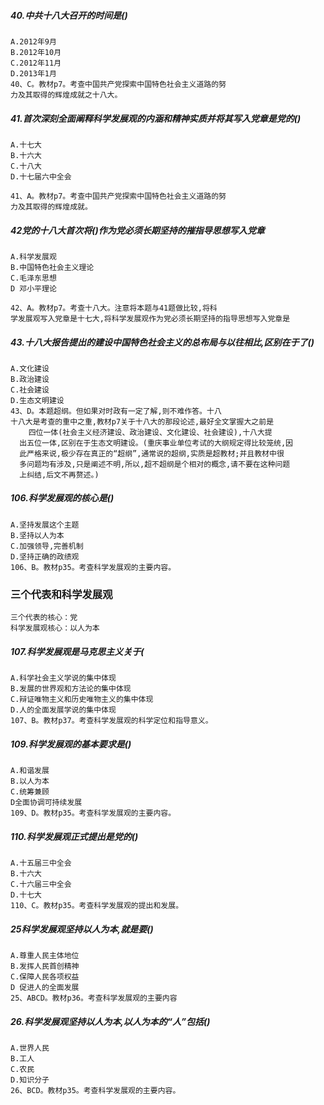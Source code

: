 ##### 40.中共十八大召开的时间是()
    A.2012年9月
    B.2012年10月
    C.2012年11月
    D.2013年1月
    40、C。教材p7。考查中国共产党探索中国特色社会主义道路的努
    力及其取得的辉煌成就之十八大。
##### 41.首次深刻全面阐释科学发展观的内涵和精神实质并将其写入党章是党的()
    A.十七大
    B.十六大
    C.十八大
    D.十七届六中全会
    
    41、A。教材p7。考查中国共产党探索中国特色社会主义道路的努
    力及其取得的辉煌成就。
    
##### 42党的十八大首次将()作为党必须长期坚持的摧指导思想写入党章
    A.科学发展观
    B.中国特色社会主义理论
    C.毛泽东思想
    D 邓小平理论
    
    42、A。教材p7。考查十八大。注意将本题与41题做比较,将科
    学发展观写入党章是十七大,将科学发展观作为党必须长期坚持的指导思想写入党章是

##### 43.十八大报告提出的建设中国特色社会主义的总布局与以往相比,区别在于了()
    A.文化建设
    B.政治建设
    C.社会建设
    D.生态文明建设
    43、D。本题超纲。但如果对时政有一定了解,则不难作答。十八    
    十八大是考查的重中之重,教材p7关于十八大的那段论述,最好全文掌握大之前是
        四位一体(社会主义经济建设、政治建设、文化建设、社会建设),十八大提
      出五位一体,区别在于生态文明建设。(重庆事业单位考试的大纲规定得比较笼统,因
      此严格来说,极少存在真正的“超纲”,通常说的超纲,实质是超教材;并且教材中很
      多问题均有涉及,只是阐述不明,所以,超不超纲是个相对的概念,请不要在这种问题
      上纠结,后文不再赘述。)

##### 106.科学发展观的核心是()
    A.坚持发展这个主题
    B.坚持以人为本
    C.加强领导,完善机制
    D.坚持正确的政绩观
    106、B。教材p35。考查科学发展观的主要内容。

### 三个代表和科学发展观
    三个代表的核心：党
    科学发展观核心：以人为本    

##### 107.科学发展观是马克思主义关于(
    A.科学社会主义学说的集中体现
    B.发展的世界观和方法论的集中体现
    C.辩证唯物主义和历史唯物主义的集中体现
    D.人的全面发展学说的集中体现
    107、B。教材p37。考查科学发展观的科学定位和指导意义。

##### 109.科学发展观的基本要求是()
    A.和谐发展
    B.以人为本
    C.统筹兼顾
    D全面协调可持续发展
    109、D。教材p35。考查科学发展观的主要内容。

##### 110.科学发展观正式提出是党的()
    A.十五届三中全会
    B.十六大
    C.十六届三中全会
    D.十七大
    110、C。教材p35。考查科学发展观的提出和发展。

##### 25科学发展观坚持以人为本,就是要()
    A.尊重人民主体地位
    B.发挥人民首创精神
    C.保障人民各项权益
    D 促进人的全面发展
    25、ABCD。教材p36。考查科学发展观的主要内容

##### 26.科学发展观坚持以人为本,以人为本的“人”包括()
    A.世界人民
    B.工人
    C.农民
    D.知识分子
    26、BCD。教材p35。考查科学发展观的主要内容。
    




















    
      